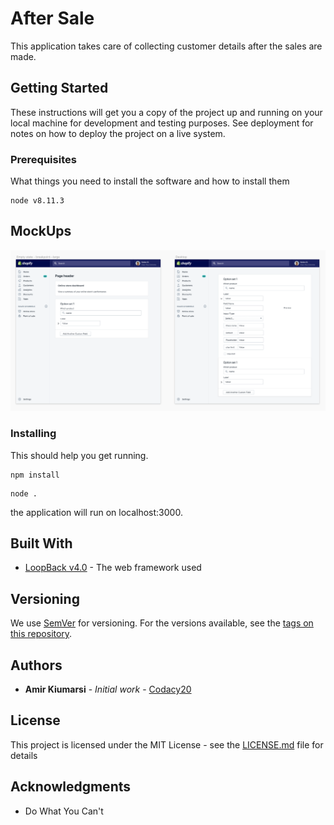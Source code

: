 # After Sale

This application takes care of collecting customer details after the sales are made.

## Getting Started

These instructions will get you a copy of the project up and running on your local machine for development and testing purposes. See deployment for notes on how to deploy the project on a live system.

### Prerequisites

What things you need to install the software and how to install them

```
node v8.11.3
```

## MockUps
![alt text](https://github.com/Craners/Shopify/raw/master/afterSale/Screen%20Shot%202019-01-20%20at%2014.04.07.png)


### Installing

This should help you get running.

```
npm install
```

```
node .
```

the application will run on localhost:3000.

<!-- ## Running the tests

Explain how to run the automated tests for this system

### Break down into end to end tests

Explain what these tests test and why

```
Give an example
```

### And coding style tests

Explain what these tests test and why

```
Give an example
```

## Deployment

Add additional notes about how to deploy this on a live system -->

## Built With

* [LoopBack v4.0](http://www.dropwizard.io/1.0.2/docs/) - The web framework used
<!-- * [Maven](https://maven.apache.org/) - Dependency Management
* [ROME](https://rometools.github.io/rome/) - Used to generate RSS Feeds -->

<!-- ## Contributing

Please read [CONTRIBUTING.md](https://gist.github.com/PurpleBooth/b24679402957c63ec426) for details on our code of conduct, and the process for submitting pull requests to us. -->

## Versioning

We use [SemVer](http://semver.org/) for versioning. For the versions available, see the [tags on this repository](https://github.com/your/project/tags).

## Authors

* **Amir Kiumarsi** - *Initial work* - [Codacy20](https://github.com/codacy20)


## License

This project is licensed under the MIT License - see the [LICENSE.md](LICENSE.md) file for details

## Acknowledgments

<!-- * Hat tip to anyone whose code was used -->
* Do What You Can't
<!-- * etc -->